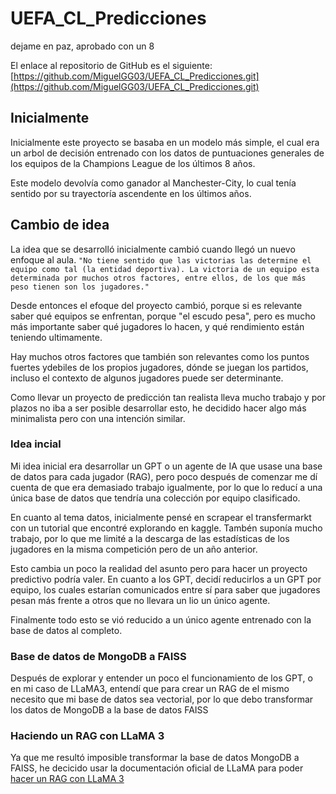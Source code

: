 # UEFA_CL_Predicciones

dejame en paz, aprobado con un 8

El enlace al repositorio de GitHub es el siguiente: [https://github.com/MiguelGG03/UEFA_CL_Predicciones.git](https://github.com/MiguelGG03/UEFA_CL_Predicciones.git)

## Inicialmente

Inicialmente este proyecto se basaba en un modelo más simple, el cual era un arbol de decisión entrenado con los datos de puntuaciones generales de los equipos de la Champions League de los últimos 8 años.

Este modelo devolvía como ganador al Manchester-City, lo cual tenía sentido por su trayectoría ascendente en los últimos años.

## Cambio de idea

La idea que se desarrolló inicialmente cambió cuando llegó un nuevo enfoque al aula. `"No tiene sentido que las victorias las determine el equipo como tal (la entidad deportiva). La victoria de un equipo esta determinada por muchos otros factores, entre ellos, de los que más peso tienen son los jugadores."`

Desde entonces el efoque del proyecto cambió, porque si es relevante saber qué equipos se enfrentan, porque "el escudo pesa", pero es mucho más importante saber qué jugadores lo hacen, y qué rendimiento están teniendo ultimamente.

Hay muchos otros factores que también son relevantes como los puntos fuertes ydebiles de los propios jugadores, dónde se juegan los partidos, incluso el contexto de algunos jugadores puede ser determinante.

Como llevar un proyecto de predicción tan realista lleva mucho trabajo y por plazos no iba a ser posible desarrollar esto, he decidido hacer algo más minimalista pero con una intención similar.

### Idea incial

Mi idea inicial era desarrollar un GPT o un agente de IA que usase una base de datos para cada jugador (RAG), pero poco después de comenzar me dí cuenta de que era demasiado trabajo igualmente, por lo que lo reducí a una única base de datos que tendría una colección por equipo clasificado.

En cuanto al tema datos, inicialmente pensé en scrapear el transfermarkt con un tutorial que encontré explorando en kaggle. Tambén suponía mucho trabajo, por lo que me limité a la descarga de las estadísticas de los jugadores en la misma competición pero de un año anterior.

Esto cambia un poco la realidad del asunto pero para hacer un proyecto predictivo podría valer. En cuanto a los GPT, decidí reducirlos a un GPT por equipo, los cuales estarían comunicados entre sí para saber que jugadores pesan más frente a otros  que no llevara un lio un único agente.

Finalmente todo esto se vió reducido a un único agente entrenado con la base de datos al completo.

### Base de datos de MongoDB a FAISS

Después de explorar y entender un poco el funcionamiento de los GPT, o en mi caso de LLaMA3, entendí que para crear un RAG de el mismo necesito que mi base de datos sea vectorial, por lo que debo transformar los datos de MongoDB a la base de datos FAISS

### Haciendo un RAG con LLaMA 3

Ya que me resultó imposible transformar la base de datos MongoDB a FAISS, he decicido usar la documentación oficial de LLaMA para poder [hacer un RAG con LLaMA 3](https://docs.llamaindex.ai/en/stable/optimizing/building_rag_from_scratch/)
